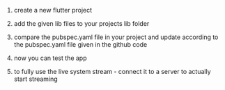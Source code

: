 1. create a new flutter project
2. add the given lib files to your projects lib folder
3. compare the pubspec.yaml file in your project and update according to the pubspec.yaml file given in the github code
4. now you can test the app

5. to fully use the live system stream - connect it to a server to actually start streaming
